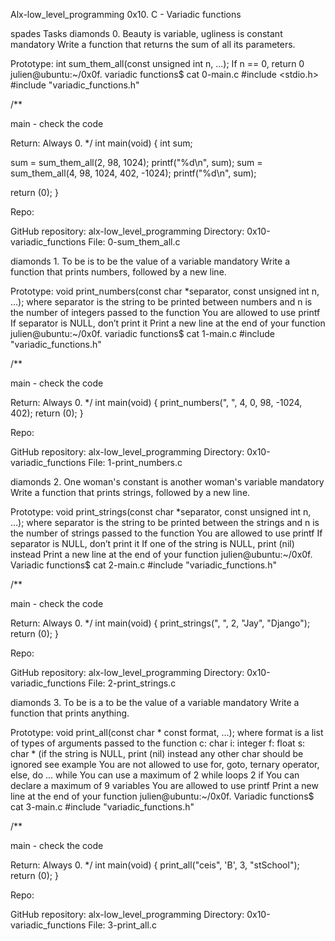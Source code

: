 Alx-low_level_programming 0x10. C - Variadic functions



spades Tasks diamonds 0. Beauty is variable, ugliness is constant mandatory Write a function that returns the sum of all its parameters.



Prototype: int sum_them_all(const unsigned int n, ...); If n == 0, return 0 julien@ubuntu:~/0x0f. variadic functions$ cat 0-main.c #include <stdio.h> #include "variadic_functions.h"



/**



main - check the code



Return: Always 0. */ int main(void) { int sum;



sum = sum_them_all(2, 98, 1024); printf("%d\n", sum); sum = sum_them_all(4, 98, 1024, 402, -1024); printf("%d\n", sum);

return (0); }



Repo:



GitHub repository: alx-low_level_programming Directory: 0x10-variadic_functions File: 0-sum_them_all.c



diamonds 1. To be is to be the value of a variable mandatory Write a function that prints numbers, followed by a new line.



Prototype: void print_numbers(const char *separator, const unsigned int n, ...); where separator is the string to be printed between numbers and n is the number of integers passed to the function You are allowed to use printf If separator is NULL, don’t print it Print a new line at the end of your function julien@ubuntu:~/0x0f. variadic functions$ cat 1-main.c #include "variadic_functions.h"



/**



main - check the code

Return: Always 0. */ int main(void) { print_numbers(", ", 4, 0, 98, -1024, 402); return (0); }

Repo:



GitHub repository: alx-low_level_programming Directory: 0x10-variadic_functions File: 1-print_numbers.c



diamonds 2. One woman's constant is another woman's variable mandatory Write a function that prints strings, followed by a new line.



Prototype: void print_strings(const char *separator, const unsigned int n, ...); where separator is the string to be printed between the strings and n is the number of strings passed to the function You are allowed to use printf If separator is NULL, don’t print it If one of the string is NULL, print (nil) instead Print a new line at the end of your function julien@ubuntu:~/0x0f. Variadic functions$ cat 2-main.c #include "variadic_functions.h"



/**



main - check the code

Return: Always 0. */ int main(void) { print_strings(", ", 2, "Jay", "Django"); return (0); }

Repo:



GitHub repository: alx-low_level_programming Directory: 0x10-variadic_functions File: 2-print_strings.c



diamonds 3. To be is a to be the value of a variable mandatory Write a function that prints anything.



Prototype: void print_all(const char * const format, ...); where format is a list of types of arguments passed to the function c: char i: integer f: float s: char * (if the string is NULL, print (nil) instead any other char should be ignored see example You are not allowed to use for, goto, ternary operator, else, do ... while You can use a maximum of 2 while loops 2 if You can declare a maximum of 9 variables You are allowed to use printf Print a new line at the end of your function julien@ubuntu:~/0x0f. Variadic functions$ cat 3-main.c #include "variadic_functions.h"



/**



main - check the code

Return: Always 0. */ int main(void) { print_all("ceis", 'B', 3, "stSchool"); return (0); }

Repo:



GitHub repository: alx-low_level_programming Directory: 0x10-variadic_functions File: 3-print_all.c
